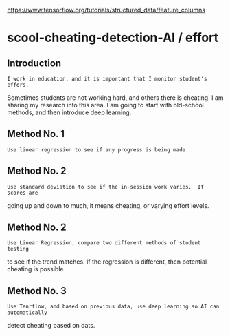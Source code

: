 https://www.tensorflow.org/tutorials/structured_data/feature_columns

# scool-cheating-detection-AI / effort

## Introduction

    I work in education, and it is important that I monitor student's effors.
Sometimes students are not working hard, and others there is cheating.  I am
sharing my research into this area.  I am going to start with old-school methods,
and then introduce deep learning.

## Method No. 1

    Use linear regression to see if any progress is being made
    
## Method No. 2

    Use standard deviation to see if the in-session work varies.  If scores are 
going up and down to much, it means cheating, or varying effort levels.


## Method No. 2

    Use Linear Regression, compare two different methods of student testing
to see if the trend matches.  If the regression is different, then potential
cheating is possible

## Method No. 3

    Use Tenrflow, and based on previous data, use deep learning so AI can automatically
detect cheating based on dats.

 
